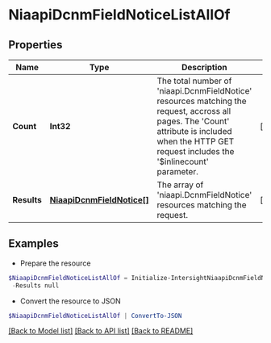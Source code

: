 # NiaapiDcnmFieldNoticeListAllOf
## Properties

Name | Type | Description | Notes
------------ | ------------- | ------------- | -------------
**Count** | **Int32** | The total number of &#39;niaapi.DcnmFieldNotice&#39; resources matching the request, accross all pages. The &#39;Count&#39; attribute is included when the HTTP GET request includes the &#39;$inlinecount&#39; parameter. | [optional] 
**Results** | [**NiaapiDcnmFieldNotice[]**](NiaapiDcnmFieldNotice.md) | The array of &#39;niaapi.DcnmFieldNotice&#39; resources matching the request. | [optional] 

## Examples

- Prepare the resource
```powershell
$NiaapiDcnmFieldNoticeListAllOf = Initialize-IntersightNiaapiDcnmFieldNoticeListAllOf  -Count null `
 -Results null
```

- Convert the resource to JSON
```powershell
$NiaapiDcnmFieldNoticeListAllOf | ConvertTo-JSON
```

[[Back to Model list]](../README.md#documentation-for-models) [[Back to API list]](../README.md#documentation-for-api-endpoints) [[Back to README]](../README.md)

